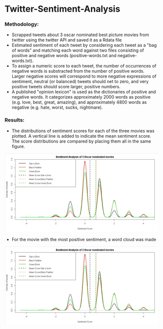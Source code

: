 # Twitter-Sentiment-Analysis

### Methodology:
* Scrapped tweets about 3 oscar nominated best picture movies from twitter using the twitter API and saved it as a Rdata file
* Estimated sentiment of each tweet by considering each tweet as a "bag of words" and matching each word against two files consisting of positive and negative words (positive-words.txt and negative-words.txt).
* To assign a numeric score to each tweet, the number of occurrences of negative words is substracted from the number of positive words. Larger negative scores will correspond to more negative expressions of sentiment, neutral (or balanced) tweets should net to zero, and very positive tweets should score larger, positive numbers.
* A published "opinion lexicon" is used as the dictionaries of positive and negative words. It categorizes approximately 2000 words as positive (e.g. love, best, great, amazing), and approximately 4800 words as negative (e.g. hate, worst, sucks, nightmare).

### Results:

* The distributions of sentiment scores for each of the three movies was plotted. A vertical line is added to indicate the mean sentiment score.
The score distributions are compared by placing them all in the same figure.

![Snapshot of distribution Plot](sentscore_dist.png)

* For the movie with the most positive sentiment, a word cloud was made

![WordCloud](sentscore_dist.png)
